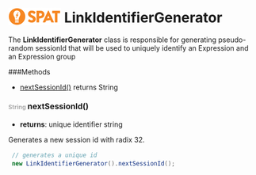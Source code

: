 <img src='spat.jpg' alt='SPAT' style='position: relative;top: 5px;'/> LinkIdentifierGenerator
=====


The **LinkIdentifierGenerator** class is responsible for generating
pseudo-random sessionId that will be used to uniquely identify an
Expression and an Expression group




###Methods
- [nextSessionId()](#1690290719)  returns String


#### <span style="font-size:12px;color:#AAAAAA">String</span> <a style="font-size:16px;" name="1690290719">nextSessionId</a><span style="font-size:16px;">()</span>
- <b>returns</b>: unique identifier string

Generates a new session id with radix 32.

```java
 // generates a unique id
 new LinkIdentifierGenerator().nextSessionId();
```



